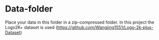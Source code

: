 # Data-folder

Place your data in this folder in a zip-compressed folder. In this project the Logo2K+ dataset is used (https://github.com/Wangjing1551/Logo-2k-plus-Dataset)
